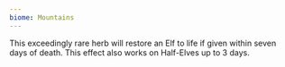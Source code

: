 ```yaml
---
biome: Mountains
---
```

This exceedingly rare herb will restore an Elf to life if given within seven days of death. This effect also works on Half-Elves up to 3 days. 

